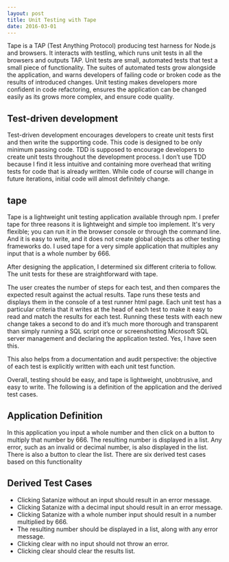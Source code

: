 ```yaml
---
layout: post
title: Unit Testing with Tape
date: 2016-03-01
---
```


Tape is a TAP (Test Anything Protocol) producing test harness for Node.js and browsers. It interacts with testling, which runs unit tests in all the browsers and outputs TAP. Unit tests are small, automated tests that test a small piece of functionality. The suites of automated tests grow alongside the application, and warns developers of failing code or broken code as the results of introduced changes. Unit testing makes developers more confident in code refactoring, ensures the application can be changed easily as its grows more complex, and ensure code quality.


## Test-driven development ##

Test-driven development encourages developers to create unit tests first and then write the supporting code. This code is designed to be only minimum passing code. TDD is supposed to encourage developers to create unit tests throughout the development process. I don’t use TDD because I find it less intuitive and containing more overhead that writing tests for code that is already written. While code of course will change in future iterations, initial code will almost definitely change.


## tape ##

Tape is a lightweight unit testing application available through npm. I prefer tape for three reasons it is lightweight and simple too implement. It's very flexible; you can run it in the browser console or through the command line. And it is easy to write, and it does not create global objects as other testing frameworks do. I used tape for a very simple application that multiples any input that is a whole number by 666.


After designing the application, I determined six different criteria to follow. The unit tests for these are straightforward with tape.


The user creates the number of steps for each test, and then compares the expected result against the actual results. Tape runs these tests and displays them in the console of a test runner html page. Each unit test has a particular criteria that it writes at the head of each test to make it easy to read and match the results for each test. Running these tests with each new change takes a second to do and it’s much more thorough and transparent than simply running a SQL script once or screenshotting Microsoft SQL server management and declaring the application tested. Yes, I have seen this.


This also helps from a documentation and audit perspective: the objective of each test is explicitly written with each unit test function.


Overall, testing should be easy, and tape is lightweight, unobtrusive, and easy to write.  The following is a definition of the application and the derived test cases.


## Application Definition ##

In this application you input a whole number and then click on a button to multiply that number by 666. The resulting number is displayed in a list. Any error, such as an invalid or decimal number, is also displayed in the list. There is also a button to clear the list. There are six derived test cases based on this functionality


## Derived Test Cases ##

- Clicking Satanize without an input should result in an error message.
- Clicking Satanize with a decimal input should result in an error message.
- Clicking Satanize with a whole number input should result in a number multiplied by 666.
- The resulting number should be displayed in a list, along with any error message.
- Clicking clear with no input should not throw an error.
- Clicking clear should clear the results list.

